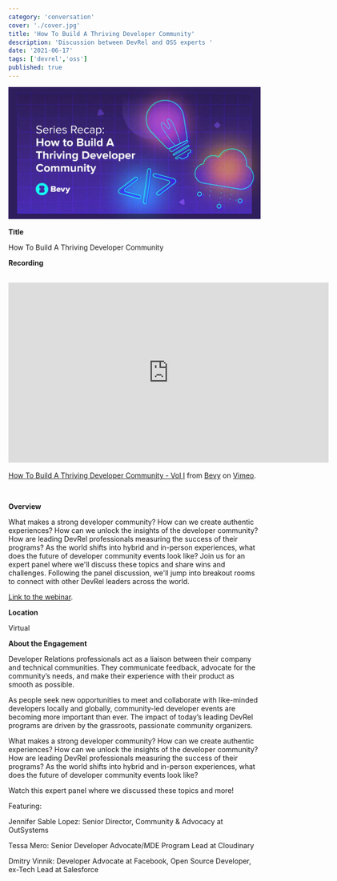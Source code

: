 ```yaml
---
category: 'conversation'
cover: './cover.jpg'
title: 'How To Build A Thriving Developer Community'
description: 'Discussion between DevRel and OSS experts '
date: '2021-06-17'
tags: ['devrel','oss']
published: true
---
```

![cover](./cover.jpg)

**Title**

How To Build A Thriving Developer Community

**Recording**

<br>

<iframe src="https://player.vimeo.com/video/564373209?h=d114aa26a7" width="640" height="360" frameborder="0" allow="autoplay; fullscreen; picture-in-picture" allowfullscreen></iframe>
<p><a href="https://vimeo.com/564373209">How To Build A Thriving Developer Community - Vol I</a> from <a href="https://vimeo.com/bevyhq">Bevy</a> on <a href="https://vimeo.com">Vimeo</a>.</p>

<br>

**Overview**

What makes a strong developer community? How can we create authentic experiences? How can we unlock the insights of the developer community? How are leading DevRel professionals measuring the success of their programs? As the world shifts into hybrid and in-person experiences, what does the future of developer community events look like? Join us for an expert panel where we'll discuss these topics and share wins and challenges. Following the panel discussion, we'll jump into breakout rooms to connect with other DevRel leaders across the world.

[Link to the webinar](https://events.bevy.com/events/details/bevy-events-devrel-open-source-presents-how-to-build-a-thriving-developer-community/).

**Location**

Virtual

**About the Engagement**


Developer Relations professionals act as a liaison between their company and technical communities. They communicate feedback, advocate for the community’s needs, and make their experience with their product as smooth as possible.

As people seek new opportunities to meet and collaborate with like-minded developers locally and globally, community-led developer events are becoming more important than ever. The impact of today’s leading DevRel programs are driven by the grassroots, passionate community organizers.

What makes a strong developer community? How can we create authentic experiences? How can we unlock the insights of the developer community? How are leading DevRel professionals measuring the success of their programs? As the world shifts into hybrid and in-person experiences, what does the future of developer community events look like?

Watch this expert panel where we discussed these topics and more!

Featuring:

Jennifer Sable Lopez: Senior Director, Community & Advocacy at OutSystems

Tessa Mero: Senior Developer Advocate/MDE Program Lead at Cloudinary

Dmitry Vinnik: Developer Advocate at Facebook, Open Source Developer, ex-Tech Lead at Salesforce
